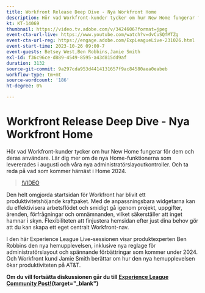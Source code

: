 ```yaml
---
title: Workfront Release Deep Dive - Nya Workfront Home
description: Hör vad Workfront-kunder tycker om hur New Home fungerar för dem och deras användare.
kt: KT-14069
thumbnail: https://video.tv.adobe.com/v/3424606?format=jpeg
event-cta-url-live: https://www.youtube.com/watch?v=dvCuSQfMTZg
event-cta-url-reg: https://engage.adobe.com/ExpLeagueLive-231026.html
event-start-time: 2023-10-26 09:00-7
event-guests: Betsey West,Ben Robbins,Jamie Smith
exl-id: f36c96ce-d889-4549-8595-a43d815dd9af
duration: 3132
source-git-commit: 9a297cda953d4414131657f9ac84580aea0eabeb
workflow-type: tm+mt
source-wordcount: '186'
ht-degree: 0%

---
```


# Workfront Release Deep Dive - Nya Workfront Home

Hör vad Workfront-kunder tycker om hur New Home fungerar för dem och deras användare. Lär dig mer om de nya Home-funktionerna som levererades i augusti och våra nya administratörslayoutkontroller. Och ta reda på vad som kommer härnäst i Home 2024.

>[!VIDEO](https://video.tv.adobe.com/v/3424606/?learn=on)

Den helt omgjorda startsidan för Workfront har blivit ett produktivitetshöjande kraftpaket. Med de anpassningsbara widgetarna kan du effektivisera arbetsflödet och smidigt gå igenom projekt, uppgifter, ärenden, förfrågningar och omnämnanden, vilket säkerställer att inget hamnar i skyn. Flexibiliteten att finjustera hemsidan efter just dina behov gör att du kan skapa ett eget centralt Workfront-nav.

I den här Experience League Live-sessionen visar produktexperten Ben Robbins den nya hemupplevelsen, inklusive nya reglage för administratörslayout och spännande förbättringar som kommer under 2024. Och Workfront kund Jamie Smith berättar om hur den nya hemupplevelsen ökar produktiviteten på AT&amp;T.

**Om du vill fortsätta diskussionen går du till [Experience League Community Post!](https://experienceleaguecommunities.adobe.com/t5/workfront-discussions/10-26-webinar-q-amp-a-thread-workfront-release-deep-dive-new/td-p/627470){target="_blank"}**

